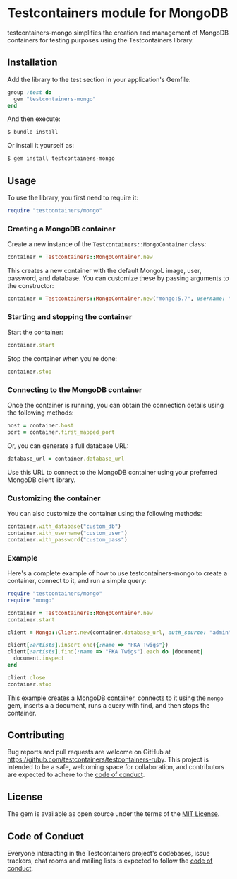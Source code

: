 # Testcontainers module for MongoDB

testcontainers-mongo simplifies the creation and management of MongoDB containers for testing purposes using the Testcontainers library.

## Installation

Add the library to the test section in your application's Gemfile:

```ruby
group :test do
  gem "testcontainers-mongo"
end
```

And then execute:

```bash
$ bundle install
```

Or install it yourself as:

```bash
$ gem install testcontainers-mongo
```

## Usage

To use the library, you first need to require it:

```ruby
require "testcontainers/mongo"
```

### Creating a MongoDB container

Create a new instance of the `Testcontainers::MongoContainer` class:

```ruby
container = Testcontainers::MongoContainer.new
```

This creates a new container with the default MongoL image, user, password, and database. You can customize these by passing arguments to the constructor:

```ruby
container = Testcontainers::MongoContainer.new("mongo:5.7", username: "custom_user", password: "custom_pass", database: "custom_db")
```

### Starting and stopping the container

Start the container:

```ruby
container.start
```

Stop the container when you're done:

```ruby
container.stop
```

### Connecting to the MongoDB container

Once the container is running, you can obtain the connection details using the following methods:

```ruby
host = container.host
port = container.first_mapped_port
```

Or, you can generate a full database URL:

```ruby
database_url = container.database_url
```

Use this URL to connect to the MongoDB container using your preferred MongoDB client library.

### Customizing the container

You can also customize the container using the following methods:

```ruby
container.with_database("custom_db")
container.with_username("custom_user")
container.with_password("custom_pass")
```

### Example

Here's a complete example of how to use testcontainers-mongo to create a container, connect to it, and run a simple query:

```ruby
require "testcontainers/mongo"
require "mongo"

container = Testcontainers::MongoContainer.new
container.start

client = Mongo::Client.new(container.database_url, auth_source: "admin")

client[:artists].insert_one({:name => "FKA Twigs"})
client[:artists].find(:name => "FKA Twigs").each do |document|
  document.inspect
end

client.close
container.stop
```

This example creates a MongoDB container, connects to it using the `mongo` gem, inserts a a document, runs a query with find, and then stops the container.

## Contributing

Bug reports and pull requests are welcome on GitHub at https://github.com/testcontainers/testcontainers-ruby. This project is intended to be a safe, welcoming space for collaboration, and contributors are expected to adhere to the [code of conduct](https://github.com/testcontainers/testcontainers-ruby/blob/main/CODE_OF_CONDUCT.md).

## License

The gem is available as open source under the terms of the [MIT License](https://opensource.org/licenses/MIT).

## Code of Conduct

Everyone interacting in the Testcontainers project's codebases, issue trackers, chat rooms and mailing lists is expected to follow the [code of conduct](https://github.com/testcontainers/testcontainers-ruby/blob/main/CODE_OF_CONDUCT.md).
